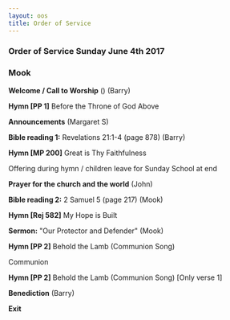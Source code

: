 ```yaml
---
layout: oos
title: Order of Service
---
```

### Order of Service Sunday June 4th 2017
### Mook

**Welcome / Call to Worship** () (Barry)

**Hymn [PP 1]** Before the Throne of God Above

**Announcements** (Margaret S)

**Bible reading 1:** Revelations 21:1-4 (page 878) (Barry)

**Hymn [MP 200]** Great is Thy Faithfulness

Offering during hymn / children leave for Sunday School at end

**Prayer for the church and the world** (John)

**Bible reading 2:** 2 Samuel 5 (page 217) (Mook)

**Hymn [Rej 582]** My Hope is Built

**Sermon:** "Our Protector and Defender" (Mook)

**Hymn [PP 2]** Behold the Lamb (Communion Song)

Communion

**Hymn [PP 2]** Behold the Lamb (Communion Song) [Only verse 1]

**Benediction** (Barry)

**Exit**
